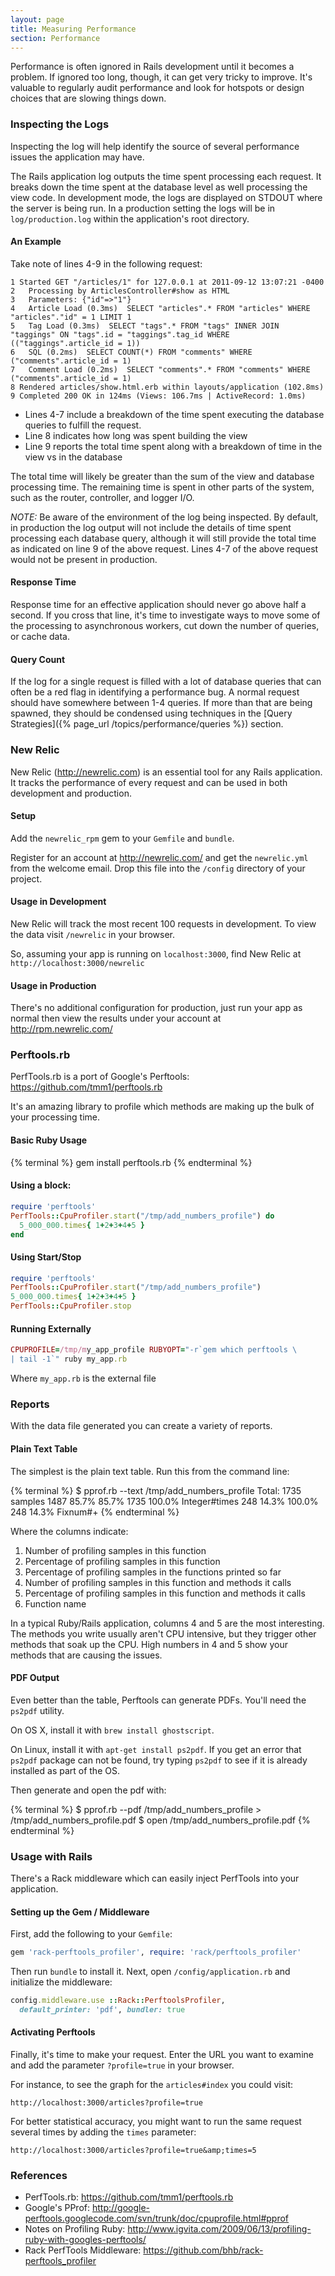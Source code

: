 ```yaml
---
layout: page
title: Measuring Performance
section: Performance
---
```


Performance is often ignored in Rails development until it becomes a problem. If ignored too long, though, it can get very tricky to improve. It's valuable to regularly audit performance and look for hotspots or design choices that are slowing things down.

### Inspecting the Logs

Inspecting the log will help identify the source of several performance issues the application may have.

The Rails application log outputs the time spent processing each request.  It breaks down the time spent at the database level as well processing the view code.  In development mode, the logs are displayed on STDOUT where the server is being run.  In a production setting the logs will be in `log/production.log` within the application's root directory.

#### An Example

Take note of lines 4-9 in the following request:

```text
1 Started GET "/articles/1" for 127.0.0.1 at 2011-09-12 13:07:21 -0400
2   Processing by ArticlesController#show as HTML
3   Parameters: {"id"=>"1"}
4   Article Load (0.3ms)  SELECT "articles".* FROM "articles" WHERE "articles"."id" = 1 LIMIT 1
5   Tag Load (0.3ms)  SELECT "tags".* FROM "tags" INNER JOIN "taggings" ON "tags".id = "taggings".tag_id WHERE (("taggings".article_id = 1))
6   SQL (0.2ms)  SELECT COUNT(*) FROM "comments" WHERE ("comments".article_id = 1)
7   Comment Load (0.2ms)  SELECT "comments".* FROM "comments" WHERE ("comments".article_id = 1)
8 Rendered articles/show.html.erb within layouts/application (102.8ms)
9 Completed 200 OK in 124ms (Views: 106.7ms | ActiveRecord: 1.0ms)
```

* Lines 4-7 include a breakdown of the time spent executing the database queries to fulfill the request.
* Line 8 indicates how long was spent building the view
* Line 9 reports the total time spent along with a breakdown of time in the view vs in the database

The total time will likely be greater than the sum of the view and database processing time.  The remaining time is spent in other parts of the system, such as the router, controller, and logger I/O.

*NOTE:* Be aware of the environment of the log being inspected.  By default, in production the log output will not include the details of time spent processing each database query, although it will still provide the total time as indicated on line 9 of the above request.  Lines 4-7 of the above request would not be present in production.

#### Response Time

Response time for an effective application should never go above half a second. If you cross that line, it's time to investigate ways to move some of the processing to asynchronous workers, cut down the number of queries, or cache data.

#### Query Count

If the log for a single request is filled with a lot of database queries that can often be a red flag in identifying a performance bug.  A normal request should have somewhere between 1-4 queries.  If more than that are being spawned, they should be condensed using techniques in the [Query Strategies]({% page_url /topics/performance/queries %}) section.

### New Relic

New Relic (http://newrelic.com) is an essential tool for any Rails application. It tracks the performance of every request and can be used in both development and production.

#### Setup

Add the `newrelic_rpm` gem to your `Gemfile` and `bundle`.

Register for an account at http://newrelic.com/ and get the `newrelic.yml` from the welcome email. Drop this file into the `/config` directory of your project.

#### Usage in Development

New Relic will track the most recent 100 requests in development. To view the data visit `/newrelic` in your browser.

So, assuming your app is running on `localhost:3000`, find New Relic at `http://localhost:3000/newrelic`

#### Usage in Production

There's no additional configuration for production, just run your app as normal then view the results under your account at http://rpm.newrelic.com/

### Perftools.rb

PerfTools.rb is a port of Google's Perftools: https://github.com/tmm1/perftools.rb

It's an amazing library to profile which methods are making up the bulk of your processing time.

#### Basic Ruby Usage

{% terminal %}
gem install perftools.rb
{% endterminal %}

#### Using a block:

```ruby
require 'perftools'
PerfTools::CpuProfiler.start("/tmp/add_numbers_profile") do
  5_000_000.times{ 1+2+3+4+5 }
end
```

#### Using Start/Stop

```ruby
require 'perftools'
PerfTools::CpuProfiler.start("/tmp/add_numbers_profile")
5_000_000.times{ 1+2+3+4+5 }
PerfTools::CpuProfiler.stop
```

#### Running Externally

```ruby
CPUPROFILE=/tmp/my_app_profile RUBYOPT="-r`gem which perftools \
| tail -1`" ruby my_app.rb
```

Where `my_app.rb` is the external file

### Reports

With the data file generated you can create a variety of reports. 

#### Plain Text Table

The simplest is the plain text table. Run this from the command line:

{% terminal %}
$ pprof.rb --text /tmp/add_numbers_profile
Total: 1735 samples
    1487  85.7%  85.7%     1735 100.0% Integer#times
     248  14.3% 100.0%      248  14.3% Fixnum#+
{% endterminal %}

Where the columns indicate:

1. Number of profiling samples in this function
2. Percentage of profiling samples in this function
3. Percentage of profiling samples in the functions printed so far
4. Number of profiling samples in this function and methods it calls
5. Percentage of profiling samples in this function and methods it calls
6. Function name

In a typical Ruby/Rails application, columns 4 and 5 are the most interesting. The methods you write usually aren't CPU intensive, but they trigger other methods that soak up the CPU. High numbers in 4 and 5 show your methods that are causing the issues.

#### PDF Output

Even better than the table, Perftools can generate PDFs. You'll need the `ps2pdf` utility.

On OS X, install it with `brew install ghostscript`.

On Linux, install it with `apt-get install ps2pdf`. If you get an error that `ps2pdf` package can not be found, try typing `ps2pdf` to see if it is already installed as part of the OS.

Then generate and open the pdf with:

{% terminal %}
$ pprof.rb --pdf /tmp/add_numbers_profile > /tmp/add_numbers_profile.pdf
$ open /tmp/add_numbers_profile.pdf
{% endterminal %}

### Usage with Rails

There's a Rack middleware which can easily inject PerfTools into your application. 

#### Setting up the Gem / Middleware

First, add the following to your `Gemfile`:

```ruby
gem 'rack-perftools_profiler', require: 'rack/perftools_profiler'
```

Then run `bundle` to install it. Next, open `/config/application.rb` and initialize the middleware:

```ruby
config.middleware.use ::Rack::PerftoolsProfiler, 
  default_printer: 'pdf', bundler: true
```

#### Activating Perftools

Finally, it's time to make your request. Enter the URL you want to examine and add the parameter `?profile=true` in your browser. 

For instance, to see the graph for the `articles#index` you could visit: 

```plain
http://localhost:3000/articles?profile=true
```

For better statistical accuracy, you might want to run the same request several times by adding the `times` parameter:  

```plain
http://localhost:3000/articles?profile=true&amp;times=5
```

### References

* PerfTools.rb: https://github.com/tmm1/perftools.rb
* Google's PProf:  http://google-perftools.googlecode.com/svn/trunk/doc/cpuprofile.html#pprof
* Notes on Profiling Ruby:  http://www.igvita.com/2009/06/13/profiling-ruby-with-googles-perftools/
* Rack PerfTools Middleware: https://github.com/bhb/rack-perftools_profiler
